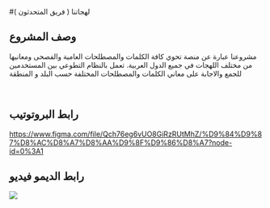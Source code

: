 #لهجاتنا ( فريق المتحدثون )
  
## وصف المشروع 
مشروعنا عبارة عن منصة تحوي كافة الكلمات والمصطلحات العامية والفصحى ومعانيها من مختلف اللهجات في جميع الدول العربية. تعمل بالنظام التطوعي بين المستخدمين للجمع والاجابة على معاني الكلمات والمصطلحات المختلفة حسب البلد و المنطقة

<br/>


## رابط البروتوتيب

https://www.figma.com/file/Qch76eg6vUO8GiRzRUtMhZ/%D9%84%D9%87%D8%AC%D8%A7%D8%AA%D9%8F%D9%86%D8%A7?node-id=0%3A1


## رابط الديمو فيديو
![](time%20line)
